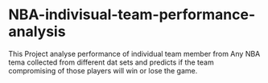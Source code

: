 # NBA-indivisual-team-performance-analysis
This Project analyse performance of individual team member from Any NBA tema collected from different dat sets and predicts if the team compromising of those players will win or lose the game.
